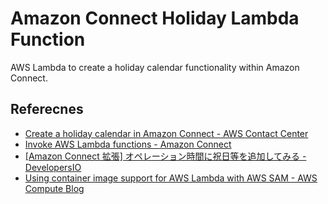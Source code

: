 # Amazon Connect Holiday Lambda Function
 AWS Lambda to create a holiday calendar functionality within Amazon Connect.

 ## Referecnes
 - [Create a holiday calendar in Amazon Connect - AWS Contact Center](https://aws.amazon.com/jp/blogs/contact-center/create-a-holiday-calendar-in-amazon-connect/)
 - [Invoke AWS Lambda functions - Amazon Connect](https://docs.aws.amazon.com/connect/latest/adminguide/connect-lambda-functions.html)
 - [[Amazon Connect 拡張] オペレーション時間に祝日等を追加してみる - DevelopersIO](https://dev.classmethod.jp/articles/amazon-connect-extended-operation/)
- [Using container image support for AWS Lambda with AWS SAM - AWS Compute Blog](https://aws.amazon.com/jp/blogs/compute/using-container-image-support-for-aws-lambda-with-aws-sam/)
